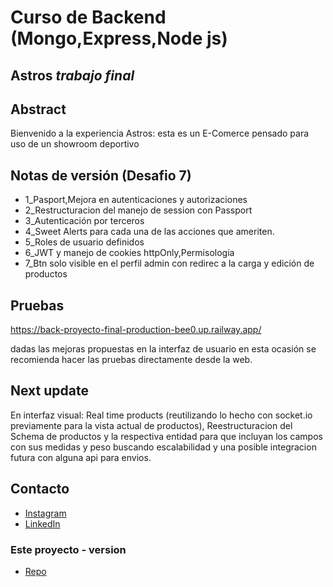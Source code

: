 # Curso de Backend (Mongo,Express,Node js)

## Astros _trabajo final_

## Abstract

Bienvenido a la experiencia Astros: esta es un E-Comerce pensado para uso de un showroom deportivo

## Notas de versión (Desafio 7)

- 1_Pasport,Mejora en autenticaciones y autorizaciones
- 2_Restructuracion del manejo de session con Passport
- 3_Autenticación por terceros
- 4_Sweet Alerts para cada una de las acciones que ameriten.
- 5_Roles de usuario definidos
- 6_JWT y manejo de cookies httpOnly,Permisología
- 7_Btn solo visible en el perfil admin con redirec a la carga y edición de productos

## Pruebas

https://back-proyecto-final-production-bee0.up.railway.app/

dadas las mejoras propuestas en la interfaz de usuario en esta ocasión se recomienda hacer las pruebas directamente desde la web.

## Next update

En interfaz visual: Real time products (reutilizando lo hecho con socket.io previamente para la vista actual de productos), Reestructuracion del Schema de productos y la respectiva entidad para que incluyan los campos con sus medidas y peso buscando escalabilidad y una posible integracion futura con alguna api para envios.

## Contacto

- [Instagram](https://www.instagram.com/joabidart/)
- [LinkedIn](https://www.linkedin.com/in/joaquin-bidart-33561918a/)

### Este proyecto - version

- [Repo](https://github.com/JoaCode19/Desafio7)
